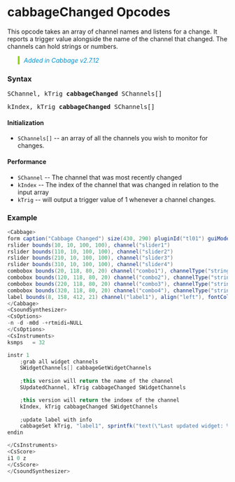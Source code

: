# cabbageChanged Opcodes

This opcode takes an array of channel names and listens for a change. It reports a trigger value alongside the name of the channel that changed. The channels can hold strings or numbers. 


<blockquote style="font-style:italic;border-left:10px solid #93d200;color:rgb(3, 147, 210);padding:1px;padding-left:10px;margin-top:0px;margin-bottom:1px;border-left-width:0.25rem"> Added in Cabbage v2.7.12</blockquote>

### Syntax

<pre>SChannel, kTrig <b>cabbageChanged</b> SChannels[]</pre>
<pre>kIndex, kTrig <b>cabbageChanged</b> SChannels[]</pre>

#### Initialization

* `SChannels[]` -- an array of all the channels you wish to monitor for changes.

#### Performance

* `SChannel` -- The channel that was most recently changed
* `kIndex` -- The index of the channel that was changed in relation to the input array
* `kTrig` -- will output a trigger value of 1 whenever a channel changes. 

### Example

```csharp
<Cabbage>
form caption("Cabbage Changed") size(430, 290) pluginId("tl01") guiMode("queue")
rslider bounds(10, 10, 100, 100), channel("slider1")
rslider bounds(110, 10, 100, 100), channel("slider2")
rslider bounds(210, 10, 100, 100), channel("slider3")
rslider bounds(310, 10, 100, 100), channel("slider4")
combobox bounds(20, 118, 80, 20) channel("combo1"), channelType("string")
combobox bounds(120, 118, 80, 20) channel("combo2"), channelType("string")
combobox bounds(220, 118, 80, 20) channel("combo3"), channelType("string")
combobox bounds(320, 118, 80, 20) channel("combo4"), channelType("string")
label bounds(8, 158, 412, 21) channel("label1"), align("left"), fontColour(0, 0, 0, 255) text("Most recently changed widget:")
</Cabbage>
<CsoundSynthesizer>
<CsOptions>
-n -d -m0d -+rtmidi=NULL 
</CsOptions>
<CsInstruments>
ksmps   = 32  

instr 1
    ;grab all widget channels
    SWidgetChannels[] cabbageGetWidgetChannels
    
    ;this version will return the name of the channel
    SUpdatedChannel, kTrig cabbageChanged SWidgetChannels

    ;this version will return the indoex of the channel
    kIndex, kTrig cabbageChanged SWidgetChannels
    
    ;update label with info
    cabbageSet kTrig, "label1", sprintfk("text(\"Last updated widget: %s - Index:%d\")", SUpdatedChannel, kIndex)
endin

</CsInstruments>
<CsScore>
i1 0 z
</CsScore>
</CsoundSynthesizer>
```
